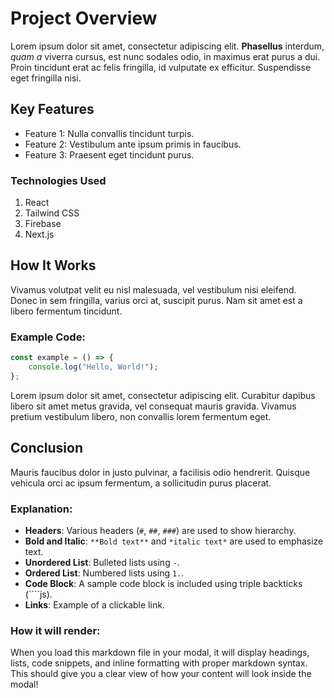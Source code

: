 # Project Overview

Lorem ipsum dolor sit amet, consectetur adipiscing elit. **Phasellus** interdum, _quam a_ viverra cursus, est nunc sodales odio, in maximus erat purus a dui. Proin tincidunt erat ac felis fringilla, id vulputate ex efficitur. Suspendisse eget fringilla nisi.

## Key Features

- Feature 1: Nulla convallis tincidunt turpis.
- Feature 2: Vestibulum ante ipsum primis in faucibus.
- Feature 3: Praesent eget tincidunt purus.

### Technologies Used

1. React
2. Tailwind CSS
3. Firebase
4. Next.js

## How It Works

Vivamus volutpat velit eu nisl malesuada, vel vestibulum nisi eleifend. Donec in sem fringilla, varius orci at, suscipit purus. Nam sit amet est a libero fermentum tincidunt.

### Example Code:

```js
const example = () => {
	console.log("Hello, World!");
};
```

Lorem ipsum dolor sit amet, consectetur adipiscing elit. Curabitur dapibus libero sit amet metus gravida, vel consequat mauris gravida. Vivamus pretium vestibulum libero, non convallis lorem fermentum eget.

## Conclusion

Mauris faucibus dolor in justo pulvinar, a facilisis odio hendrerit. Quisque vehicula orci ac ipsum fermentum, a sollicitudin purus placerat.

### Explanation:

- **Headers**: Various headers (`#`, `##`, `###`) are used to show hierarchy.
- **Bold and Italic**: `**Bold text**` and `*italic text*` are used to emphasize text.
- **Unordered List**: Bulleted lists using `-`.
- **Ordered List**: Numbered lists using `1.`.
- **Code Block**: A sample code block is included using triple backticks (````js).
- **Links**: Example of a clickable link.

### How it will render:

When you load this markdown file in your modal, it will display headings, lists, code snippets, and inline formatting with proper markdown syntax. This should give you a clear view of how your content will look inside the modal!
